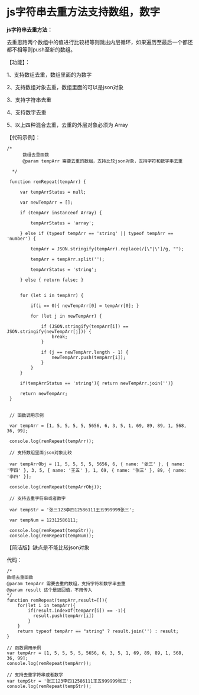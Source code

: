 # js字符串去重方法支持数组，数字

**js字符串去重方法：**

去重思路两个数组中的值进行比较相等则跳出内层循环，如果遍历至最后一个都还都不相等则push至新的数组。

【功能】：

1、支持数组去重，数组里面的为数字

2、支持数组对象去重，数组里面的可以是json对象

3、支持字符串去重

4、支持数字去重

5、以上四种混合去重，去重的外层对象必须为 Array

【代码示例】：

	/*
	      数组去重函数
	      @param tempArr 需要去重的数组，支持比较json对象，支持字符和数字串去重
	 
	  */
	
	 function remRepeat(tempArr) {
	
	     var tempArrStatus = null;
	
	     var newTempArr = [];
	
	     if (tempArr instanceof Array) {
	
	         tempArrStatus = 'array';
	
	     } else if (typeof tempArr == 'string' || typeof tempArr == 'number') {
	
	         tempArr = JSON.stringify(tempArr).replace(/[\"|\']/g, "");
	
	         tempArr = tempArr.split('');
	
	         tempArrStatus = 'string';
	
	     } else { return false; }
	     
	     
	     for (let i in tempArr) {
	
	         if(i == 0){ newTempArr[0] = tempArr[0]; }
	
	         for (let j in newTempArr) {
	
	             if (JSON.stringify(tempArr[i]) == JSON.stringify(newTempArr[j])) {
	                 break;
	             }
	
	             if (j == newTempArr.length - 1) {
	                 newTempArr.push(tempArr[i]);
	             }
	         }
	     }
	
	     if(tempArrStatus == 'string'){ return newTempArr.join('')}
	
	     return newTempArr;
	 }
	 
	
	 // 函数调用示例
	
	 var tempArr = [1, 5, 5, 5, 5, 5656, 6, 3, 5, 1, 69, 89, 89, 1, 568, 36, 99];
	
	 console.log(remRepeat(tempArr));
	
	 // 支持数组里面json对象比较
	
	 var tempArrObj = [1, 5, 5, 5, 5, 5656, 6, { name: '张三' }, { name: '李四' }, 3, 5, { name: '王五' }, 1, 69, { name: '张三' }, 89, { name: '李四' }];
	
	 console.log(remRepeat(tempArrObj));
	
	 // 支持去重字符串或者数字
	
	 var tempStr = '张三123李四12586111王五999999张三';
	
	 var tempNum = 12312586111;
	
	 console.log(remRepeat(tempStr));
 	 console.log(remRepeat(tempNum));

【简洁版】缺点是不能比较json对象

代码：

	/*
	数组去重函数
	@param tempArr 需要去重的数组，支持字符和数字串去重
	@param result 这个是返回值，不用传入
	*/
	function remRepeat(tempArr,result=[]){
	    for(let i in tempArr){
	        if(result.indexOf(tempArr[i]) == -1){
	          result.push(tempArr[i])
	        }
	    }
	    return typeof tempArr == "string" ? result.join('') : result;
	}       

	// 函数调用示例
	var tempArr = [1, 5, 5, 5, 5, 5656, 6, 3, 5, 1, 69, 89, 89, 1, 568, 36, 99];
	console.log(remRepeat(tempArr));

	// 支持去重字符串或者数字
	var tempStr = '张三123李四12586111王五999999张三';
	console.log(remRepeat(tempStr));
